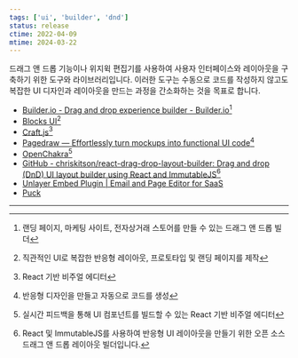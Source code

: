 ```yaml
---
tags: ['ui', 'builder', 'dnd']
status: release
ctime: 2022-04-09
mtime: 2024-03-22
---
```


드래그 앤 드롭 기능이나 위지윅 편집기를 사용하여 사용자 인터페이스와 레이아웃을 구축하기 위한 도구와 라이브러리입니다. 이러한 도구는 수동으로 코드를 작성하지 않고도 복잡한 UI 디자인과 레이아웃을 만드는 과정을 간소화하는 것을 목표로 합니다.

- [Builder.io - Drag and drop experience builder - Builder.io](https://www.builder.io/)[^21-1]
- [Blocks UI](https://blocks-ui.com/)[^21-2]
- [Craft.js](https://craft.js.org/)[^21-3]
- [Pagedraw — Effortlessly turn mockups into functional UI code](https://pagedraw.io/)[^21-4]
- [OpenChakra](https://openchakra.app/)[^21-5]
- [GitHub - chriskitson/react-drag-drop-layout-builder: Drag and drop (DnD) UI layout builder using React and ImmutableJS](https://github.com/chriskitson/react-drag-drop-layout-builder)[^21-6]
- [Unlayer Embed Plugin | Email and Page Editor for SaaS](https://unlayer.com/embed?ck_subscriber_id=887775097)
- [Puck](https://puckeditor.com/)

---

[^21-1]: 랜딩 페이지, 마케팅 사이트, 전자상거래 스토어를 만들 수 있는 드래그 앤 드롭 빌더
[^21-2]: 직관적인 UI로 복잡한 반응형 레이아웃, 프로토타입 및 랜딩 페이지를 제작
[^21-3]: React 기반 비주얼 에디터
[^21-4]: 반응형 디자인을 만들고 자동으로 코드를 생성
[^21-5]: 실시간 피드백을 통해 UI 컴포넌트를 빌드할 수 있는 React 기반 비주얼 에디터
[^21-6]: React 및 ImmutableJS를 사용하여 반응형 UI 레이아웃을 만들기 위한 오픈 소스 드래그 앤 드롭 레이아웃 빌더입니다.
